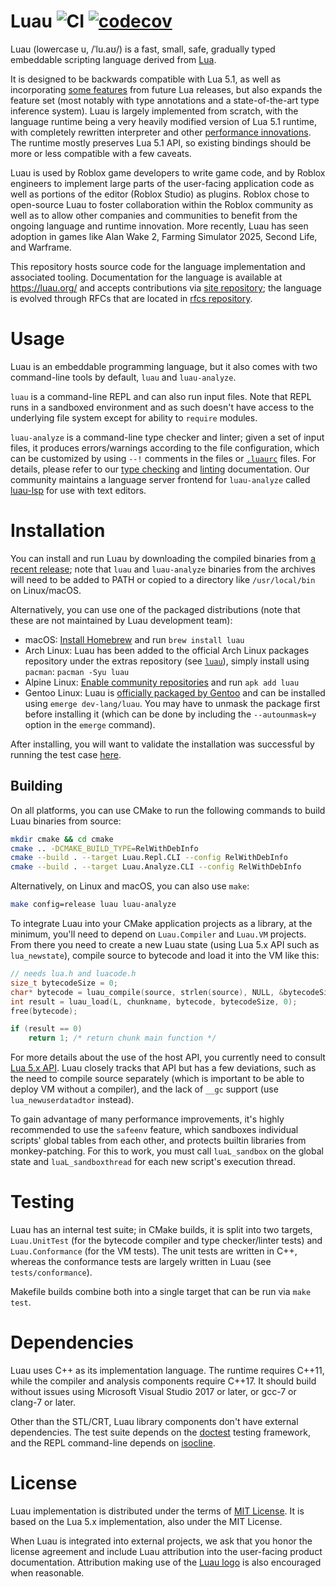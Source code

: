 Luau ![CI](https://github.com/luau-lang/luau/actions/workflows/build.yml/badge.svg) [![codecov](https://codecov.io/gh/luau-lang/luau/branch/master/graph/badge.svg)](https://codecov.io/gh/luau-lang/luau)
====

Luau (lowercase u, /ˈlu.aʊ/) is a fast, small, safe, gradually typed embeddable scripting language derived from [Lua](https://lua.org).

It is designed to be backwards compatible with Lua 5.1, as well as incorporating [some features](https://luau.org/compatibility) from future Lua releases, but also expands the feature set (most notably with type annotations and a state-of-the-art type inference system). Luau is largely implemented from scratch, with the language runtime being a very heavily modified version of Lua 5.1 runtime, with completely rewritten interpreter and other [performance innovations](https://luau.org/performance). The runtime mostly preserves Lua 5.1 API, so existing bindings should be more or less compatible with a few caveats.

Luau is used by Roblox game developers to write game code, and by Roblox engineers to implement large parts of the user-facing application code as well as portions of the editor (Roblox Studio) as plugins. Roblox chose to open-source Luau to foster collaboration within the Roblox community as well as to allow other companies and communities to benefit from the ongoing language and runtime innovation. More recently, Luau has seen adoption in games like Alan Wake 2, Farming Simulator 2025, Second Life, and Warframe.

This repository hosts source code for the language implementation and associated tooling. Documentation for the language is available at https://luau.org/ and accepts contributions via [site repository](https://github.com/luau-lang/site); the language is evolved through RFCs that are located in [rfcs repository](https://github.com/luau-lang/rfcs).

# Usage

Luau is an embeddable programming language, but it also comes with two command-line tools by default, `luau` and `luau-analyze`.

`luau` is a command-line REPL and can also run input files. Note that REPL runs in a sandboxed environment and as such doesn't have access to the underlying file system except for ability to `require` modules.

`luau-analyze` is a command-line type checker and linter; given a set of input files, it produces errors/warnings according to the file configuration, which can be customized by using `--!` comments in the files or [`.luaurc`](https://rfcs.luau.org/config-luaurc) files. For details, please refer to our [type checking](https://luau.org/typecheck) and [linting](https://luau.org/lint) documentation. Our community maintains a language server frontend for `luau-analyze` called [luau-lsp](https://github.com/JohnnyMorganz/luau-lsp) for use with text editors.

# Installation

You can install and run Luau by downloading the compiled binaries from [a recent release](https://github.com/luau-lang/luau/releases); note that `luau` and `luau-analyze` binaries from the archives will need to be added to PATH or copied to a directory like `/usr/local/bin` on Linux/macOS.

Alternatively, you can use one of the packaged distributions (note that these are not maintained by Luau development team):

- macOS: [Install Homebrew](https://docs.brew.sh/Installation) and run `brew install luau`
- Arch Linux: Luau has been added to the official Arch Linux packages repository under the extras repository (see [``luau``](https://archlinux.org/packages/extra/x86_64/luau/)), simply install using ``pacman``: ``pacman -Syu luau``
- Alpine Linux: [Enable community repositories](https://wiki.alpinelinux.org/w/index.php?title=Enable_Community_Repository) and run `apk add luau`
- Gentoo Linux: Luau is [officially packaged by Gentoo](https://packages.gentoo.org/packages/dev-lang/luau) and can be installed using `emerge dev-lang/luau`. You may have to unmask the package first before installing it (which can be done by including the `--autounmask=y` option in the `emerge` command).

After installing, you will want to validate the installation was successful by running the test case [here](https://luau.org/getting-started).

## Building

On all platforms, you can use CMake to run the following commands to build Luau binaries from source:

```sh
mkdir cmake && cd cmake
cmake .. -DCMAKE_BUILD_TYPE=RelWithDebInfo
cmake --build . --target Luau.Repl.CLI --config RelWithDebInfo
cmake --build . --target Luau.Analyze.CLI --config RelWithDebInfo
```

Alternatively, on Linux and macOS, you can also use `make`:

```sh
make config=release luau luau-analyze
```

To integrate Luau into your CMake application projects as a library, at the minimum, you'll need to depend on `Luau.Compiler` and `Luau.VM` projects. From there you need to create a new Luau state (using Lua 5.x API such as `lua_newstate`), compile source to bytecode and load it into the VM like this:

```cpp
// needs lua.h and luacode.h
size_t bytecodeSize = 0;
char* bytecode = luau_compile(source, strlen(source), NULL, &bytecodeSize);
int result = luau_load(L, chunkname, bytecode, bytecodeSize, 0);
free(bytecode);

if (result == 0)
    return 1; /* return chunk main function */
```

For more details about the use of the host API, you currently need to consult [Lua 5.x API](https://www.lua.org/manual/5.1/manual.html#3). Luau closely tracks that API but has a few deviations, such as the need to compile source separately (which is important to be able to deploy VM without a compiler), and the lack of `__gc` support (use `lua_newuserdatadtor` instead).

To gain advantage of many performance improvements, it's highly recommended to use the `safeenv` feature, which sandboxes individual scripts' global tables from each other, and protects builtin libraries from monkey-patching. For this to work, you must call `luaL_sandbox` on the global state and `luaL_sandboxthread` for each new script's execution thread.

# Testing

Luau has an internal test suite; in CMake builds, it is split into two targets, `Luau.UnitTest` (for the bytecode compiler and type checker/linter tests) and `Luau.Conformance` (for the VM tests). The unit tests are written in C++, whereas the conformance tests are largely written in Luau (see `tests/conformance`).

Makefile builds combine both into a single target that can be run via `make test`.

# Dependencies

Luau uses C++ as its implementation language. The runtime requires C++11, while the compiler and analysis components require C++17. It should build without issues using Microsoft Visual Studio 2017 or later, or gcc-7 or clang-7 or later.

Other than the STL/CRT, Luau library components don't have external dependencies. The test suite depends on the [doctest](https://github.com/onqtam/doctest) testing framework, and the REPL command-line depends on [isocline](https://github.com/daanx/isocline).

# License

Luau implementation is distributed under the terms of [MIT License](https://github.com/luau-lang/luau/blob/master/LICENSE.txt). It is based on the Lua 5.x implementation, also under the MIT License.

When Luau is integrated into external projects, we ask that you honor the license agreement and include Luau attribution into the user-facing product documentation. Attribution making use of the [Luau logo](https://github.com/luau-lang/site/blob/master/logo.svg) is also encouraged when reasonable.
